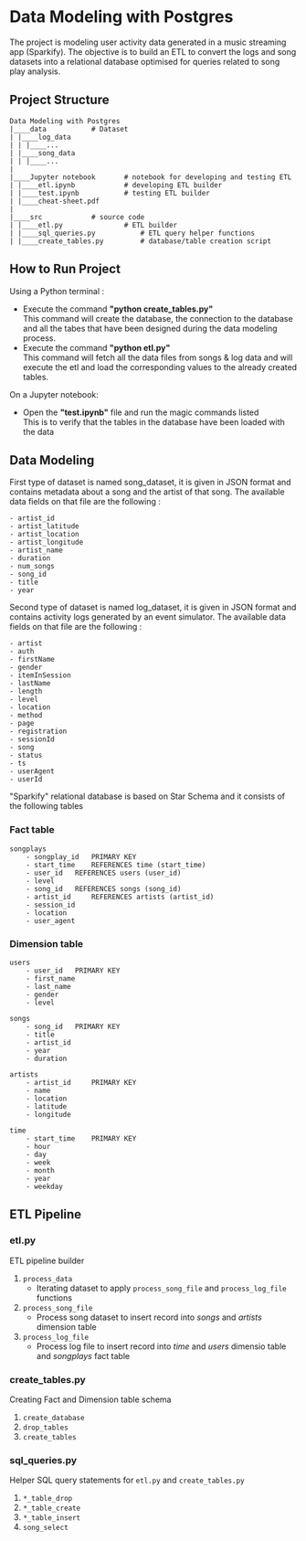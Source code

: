 # Data Modeling with Postgres


The project is modeling user activity data generated in a music streaming app (Sparkify). The objective is to build an ETL to convert the logs and song datasets into a relational database optimised for queries related to song play analysis.

## Project Structure

``` 
Data Modeling with Postgres
|____data			# Dataset
| |____log_data
| | |____...
| |____song_data
| | |____...
|
|____Jupyter notebook       # notebook for developing and testing ETL
| |____etl.ipynb            # developing ETL builder
| |____test.ipynb           # testing ETL builder
| |____cheat-sheet.pdf
|
|____src			# source code
| |____etl.py			    # ETL builder
| |____sql_queries.py		    # ETL query helper functions
| |____create_tables.py		    # database/table creation script
```

## How to Run Project

 Using a Python terminal :
 
- Execute the command **"python create_tables.py"** <br>
This command will create the database, the connection to the database and all the tabes that have been designed during the data modeling process.
- Execute the command **"python etl.py"** <br>
This command will fetch all the data files from songs & log data and will execute the etl and load the corresponding values to the already created tables.

On a Jupyter notebook: 

- Open the **"test.ipynb"** file and run the magic commands listed <br>
This is to verify that the tables in the database have been loaded with the data

## Data Modeling

First type of dataset is named song_dataset, it is given in JSON format and contains metadata about a song and the artist of that song. The available data fields on that file are the following : 

```
- artist_id	
- artist_latitude	
- artist_location	
- artist_longitude	
- artist_name	
- duration	
- num_songs	
- song_id	
- title	
- year
```

Second type of dataset is named log_dataset, it is given in JSON format and contains activity logs generated by an event simulator. The available data fields on that file are the following :

```
- artist	
- auth	
- firstName	
- gender	
- itemInSession	
- lastName	
- length	
- level	
- location	
- method	
- page	
- registration	
- sessionId	
- song	
- status	
- ts	
- userAgent	
- userId
```

"Sparkify" relational database is based on Star Schema and it consists of the following tables

### Fact table
```
songplays
	- songplay_id 	PRIMARY KEY
	- start_time 	REFERENCES time (start_time)
	- user_id	REFERENCES users (user_id)
	- level
	- song_id 	REFERENCES songs (song_id)
	- artist_id 	REFERENCES artists (artist_id)
	- session_id
	- location
	- user_agent
```

### Dimension table
```
users
	- user_id 	PRIMARY KEY
	- first_name
	- last_name
	- gender
	- level

songs
	- song_id 	PRIMARY KEY
	- title
	- artist_id
	- year
	- duration

artists
	- artist_id 	PRIMARY KEY
	- name
	- location
	- latitude
	- longitude

time
	- start_time 	PRIMARY KEY
	- hour
	- day
	- week
	- month
	- year
	- weekday
```


## ETL Pipeline
### etl.py
ETL pipeline builder

1. `process_data`
	* Iterating dataset to apply `process_song_file` and `process_log_file` functions
2. `process_song_file`
	* Process song dataset to insert record into _songs_ and _artists_ dimension table
3. `process_log_file`
	* Process log file to insert record into _time_ and _users_ dimensio table and _songplays_ fact table

### create_tables.py
Creating Fact and Dimension table schema

1. `create_database`
2. `drop_tables`
3. `create_tables`

### sql_queries.py
Helper SQL query statements for `etl.py` and `create_tables.py`

1. `*_table_drop`
2. `*_table_create`
3. `*_table_insert`
4. `song_select`
